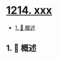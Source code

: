 # [1214. xxx](https://github.com/Tdahuyou/TNotes.leetcode/tree/main/notes/1214.%20xxx)

<!-- region:toc -->

- [1. 📝 概述](#1--概述)

<!-- endregion:toc -->

## 1. 📝 概述
